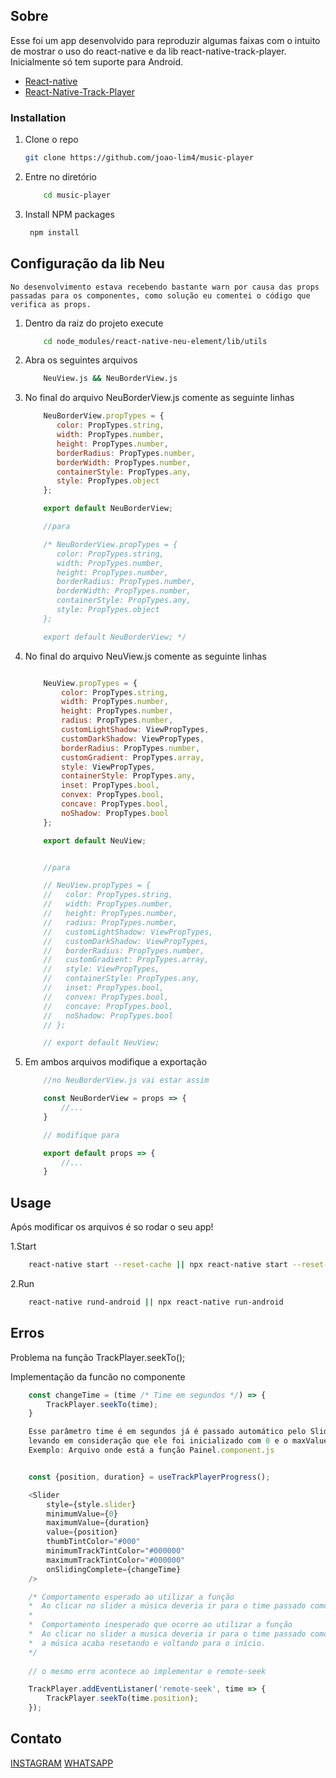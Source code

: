 ## Sobre
Esse foi um app desenvolvido para reproduzir algumas faixas com o intuito de mostrar o uso do react-native e da lib react-native-track-player.
Inicialmente só tem suporte para Android.


* [React-native](https://reactnative.dev/)
* [React-Native-Track-Player](https://react-native-track-player.js.org/documentation/)




### Installation

1. Clone o repo
   ```sh
   git clone https://github.com/joao-lim4/music-player
   ```
2. Entre no diretório
    ```sh
        cd music-player
    ```
3. Install NPM packages
   ```sh
    npm install
   ```

## Configuração da lib Neu
    No desenvolvimento estava recebendo bastante warn por causa das props passadas para os componentes, como solução eu comentei o código que verifica as props.

1. Dentro da raiz do projeto execute
    ```sh
        cd node_modules/react-native-neu-element/lib/utils 
    ```
2. Abra os seguintes arquivos
    ```sh
        NeuView.js && NeuBorderView.js
    ```
3. No final do arquivo NeuBorderView.js comente as seguinte linhas
    ```js
        NeuBorderView.propTypes = {
           color: PropTypes.string,
           width: PropTypes.number,
           height: PropTypes.number,
           borderRadius: PropTypes.number,
           borderWidth: PropTypes.number,
           containerStyle: PropTypes.any,
           style: PropTypes.object
        };

        export default NeuBorderView;

        //para

        /* NeuBorderView.propTypes = {
           color: PropTypes.string,
           width: PropTypes.number,
           height: PropTypes.number,
           borderRadius: PropTypes.number,
           borderWidth: PropTypes.number,
           containerStyle: PropTypes.any,
           style: PropTypes.object
        };

        export default NeuBorderView; */

    ```
4. No final do arquivo NeuView.js comente as seguinte linhas
    ```js

        NeuView.propTypes = {
            color: PropTypes.string,
            width: PropTypes.number,
            height: PropTypes.number,
            radius: PropTypes.number,
            customLightShadow: ViewPropTypes,
            customDarkShadow: ViewPropTypes,
            borderRadius: PropTypes.number,
            customGradient: PropTypes.array,
            style: ViewPropTypes,
            containerStyle: PropTypes.any,
            inset: PropTypes.bool,
            convex: PropTypes.bool,
            concave: PropTypes.bool,
            noShadow: PropTypes.bool
        };

        export default NeuView;


        //para

        // NeuView.propTypes = {
        //   color: PropTypes.string,
        //   width: PropTypes.number,
        //   height: PropTypes.number,
        //   radius: PropTypes.number,
        //   customLightShadow: ViewPropTypes,
        //   customDarkShadow: ViewPropTypes,
        //   borderRadius: PropTypes.number,
        //   customGradient: PropTypes.array,
        //   style: ViewPropTypes,
        //   containerStyle: PropTypes.any,
        //   inset: PropTypes.bool,
        //   convex: PropTypes.bool,
        //   concave: PropTypes.bool,
        //   noShadow: PropTypes.bool
        // };

        // export default NeuView;


    ```
5. Em ambos arquivos modifique a exportação
    ```js
        //no NeuBorderView.js vai estar assim

        const NeuBorderView = props => {
            //...
        }

        // modifique para

        export default props => {
            //...
        } 

    ```

<!-- USAGE EXAMPLES -->
## Usage

Após modificar os arquivos é so rodar o seu app!

1.Start
```sh
    react-native start --reset-cache || npx react-native start --reset-cache
```
2.Run
```sh
    react-native rund-android || npx react-native run-android
```

## Erros

Problema na função TrackPlayer.seekTo();

Implementação da funcão no componente
```js
    const changeTime = (time /* Time em segundos */) => {
        TrackPlayer.seekTo(time);
    }

    Esse parâmetro time é em segundos já é passado automático pelo Slider
    levando em consideração que ele foi inicializado com 0 e o maxValue é a duração da música
    Exemplo: Arquivo onde está a função Painel.component.js


    const {position, duration} = useTrackPlayerProgress();

    <Slider
        style={style.slider}
        minimumValue={0}
        maximumValue={duration}
        value={position}
        thumbTintColor="#000"
        minimumTrackTintColor="#000000"
        maximumTrackTintColor="#000000"
        onSlidingComplete={changeTime}
    />

    /* Comportamento esperado ao utilizar a função
    *  Ao clicar no slider a música deveria ir para o time passado como parâmetro na função 
    * 
    *  Comportamento inesperado que ocorre ao utilizar a função
    *  Ao clicar no slider a musica deveria ir para o time passado como parâmetro na função, porém 
    *  a música acaba resetando e voltando para o início. 
    */
 
    // o mesmo erro acontece ao implementar o remote-seek

    TrackPlayer.addEventListaner('remote-seek', time => {
        TrackPlayer.seekTo(time.position);
    });

```



## Contato
[INSTAGRAM](https://www.instagram.com/joao_lim4/)
[WHATSAPP](https://api.whatsapp.com/send/?phone=%2B5531989013076&text=Ola%20vim%20pelo%20app%20de%20m%C3%BAsica&app_absent=0&lang=pt_br)

